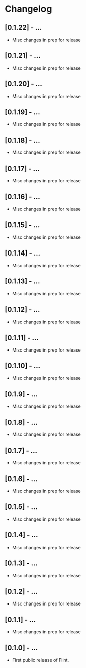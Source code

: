 # Changelog

## [0.1.22] - ...
- Misc changes in prep for release

## [0.1.21] - ...
- Misc changes in prep for release

## [0.1.20] - ...
- Misc changes in prep for release

## [0.1.19] - ...
- Misc changes in prep for release

## [0.1.18] - ...
- Misc changes in prep for release

## [0.1.17] - ...
- Misc changes in prep for release

## [0.1.16] - ...
- Misc changes in prep for release

## [0.1.15] - ...
- Misc changes in prep for release

## [0.1.14] - ...
- Misc changes in prep for release

## [0.1.13] - ...
- Misc changes in prep for release

## [0.1.12] - ...
- Misc changes in prep for release

## [0.1.11] - ...
- Misc changes in prep for release

## [0.1.10] - ...
- Misc changes in prep for release

## [0.1.9] - ...
- Misc changes in prep for release

## [0.1.8] - ...
- Misc changes in prep for release

## [0.1.7] - ...
- Misc changes in prep for release

## [0.1.6] - ...
- Misc changes in prep for release

## [0.1.5] - ...
- Misc changes in prep for release

## [0.1.4] - ...
- Misc changes in prep for release

## [0.1.3] - ...
- Misc changes in prep for release

## [0.1.2] - ...
- Misc changes in prep for release

## [0.1.1] - ...
- Misc changes in prep for release

## [0.1.0] - ...
- First public release of Flint.
